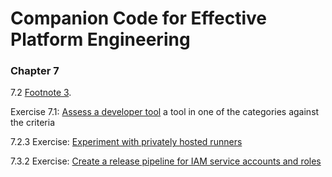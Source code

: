 # Companion Code for Effective Platform Engineering

### Chapter 7

7.2 [Footnote 3](chapter-7/configuring_github_for_signed_commits.md).  

Exercise 7.1: [Assess a developer tool](chapter-7/7.2.2_assess_a_tool_in_one_of_the_categories_against_the_criteria/assessment-worksheet.md) a tool in one of the categories against the criteria  

7.2.3 Exercise: [Experiment with privately hosted runners](chapter-7/7.2.3_experiment_with_privately_hosted_runners/)  
 
7.3.2 Exercise: [Create a release pipeline for IAM service accounts and roles](chapter-7/7.3.2_create_release_pipeline_for_iam_service_accounts_and_roles/)
